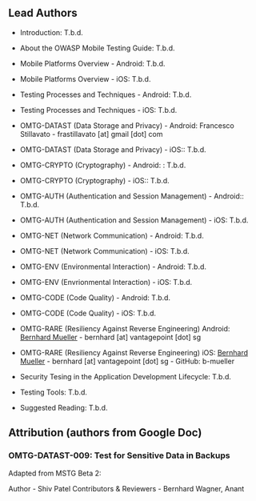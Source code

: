 ## Lead Authors

- Introduction: T.b.d.

- About the OWASP Mobile Testing Guide: T.b.d.

- Mobile Platforms Overview - Android: T.b.d.
- Mobile Platforms Overview - iOS: T.b.d.

- Testing Processes and Techniques - Android: T.b.d.
- Testing Processes and Techniques - iOS: T.b.d.

- OMTG-DATAST (Data Storage and Privacy) - Android: Francesco Stillavato - frastillavato [at] gmail [dot] com
- OMTG-DATAST (Data Storage and Privacy) - iOS:: T.b.d.

- OMTG-CRYPTO (Cryptography) - Android: : T.b.d.
- OMTG-CRYPTO (Cryptography) - iOS:: T.b.d. 

- OMTG-AUTH (Authentication and Session Management) - Android:: T.b.d.
- OMTG-AUTH (Authentication and Session Management) - iOS: T.b.d.

- OMTG-NET (Network Communication) - Android: T.b.d.
- OMTG-NET (Network Communication) - iOS: T.b.d.

- OMTG-ENV (Environmental Interaction) - Android: T.b.d.
- OMTG-ENV (Envrionmental Interaction) - iOS: T.b.d.

- OMTG-CODE (Code Quality) - Android: T.b.d.
- OMTG-CODE (Code Quality) - iOS: T.b.d.

- OMTG-RARE (Resiliency Against Reverse Engineering) Android: [Bernhard Mueller](https://github.com/b-mueller) - bernhard [at] vantagepoint [dot] sg
- OMTG-RARE (Resiliency Against Reverse Engineering)  iOS: [Bernhard Mueller](https://github.com/b-mueller) - bernhard [at] vantagepoint [dot] sg - GitHub: b-mueller

- Security Tesing in the Application Development Lifecycle: T.b.d.

- Testing Tools: T.b.d.

- Suggested Reading: T.b.d.

## Attribution (authors from Google Doc)

### OMTG-DATAST-009: Test for Sensitive Data in Backups

Adapted from MSTG Beta 2:

Author - Shiv Patel
Contributors & Reviewers - Bernhard Wagner, Anant
